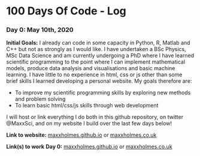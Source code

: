 # 100 Days Of Code - Log

### Day 0: May 10th, 2020

**Initial Goals:** I already can code in some capacity in Python, R, Matlab and C++ but not as strongly as I would like. I have undertaken a BSc Physics, MSc Data Science and am currently undergoing a PhD where I have learned scientific programming to the point where I can implement mathematical models, produce data analysis and visualisations and basic machine learning. I have little to no experience in html, css or js other than some brief skills I learned developing a personal website.
My goals therefore are:

- To improve my scientific programming skills by exploring new methods and problem solving
- To learn basic html/css/js skills through web development

I will host or link everything I do both in this github repository, on twitter @MaxxSci, and on my website I build over the last few days below!

**Link to website:** [maxxholmes.github.io](maxxholmes.github.io) or [maxxholmes.co.uk](maxxholmes.co.uk)

**Link(s) to work**
**Day 0:** [maxxholmes.github.io](maxxholmes.github.io) or [maxxholmes.co.uk](maxxholmes.co.uk)
